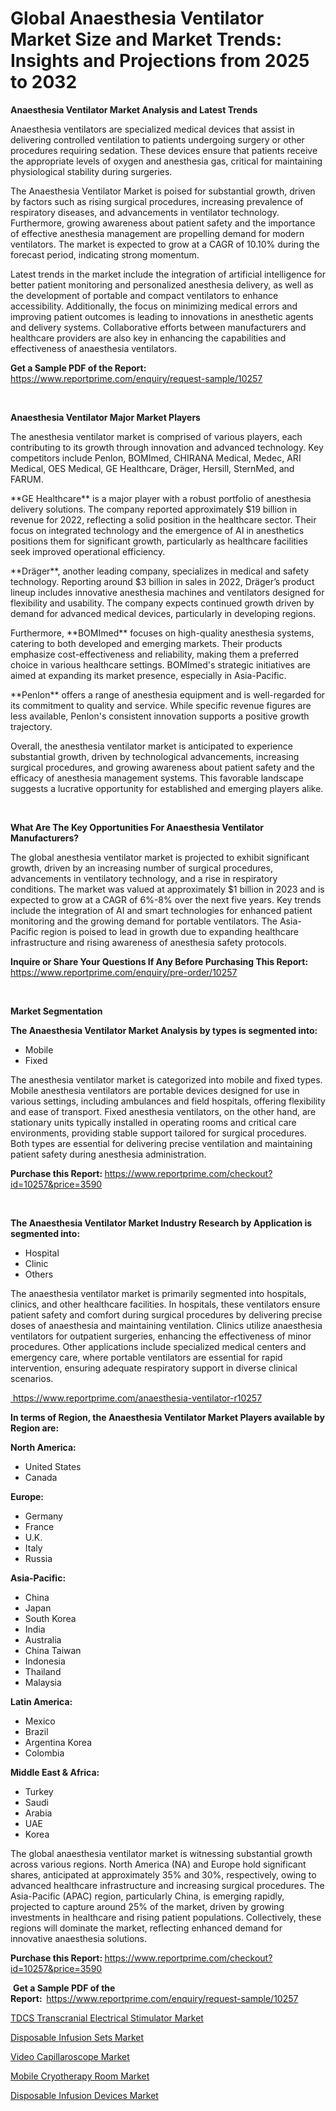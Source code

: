 <p><h1>Global Anaesthesia Ventilator Market Size and Market Trends: Insights and Projections from 2025 to 2032</h1></p><p><strong>Anaesthesia Ventilator Market Analysis and Latest Trends</strong></p>
<p><p>Anaesthesia ventilators are specialized medical devices that assist in delivering controlled ventilation to patients undergoing surgery or other procedures requiring sedation. These devices ensure that patients receive the appropriate levels of oxygen and anesthesia gas, critical for maintaining physiological stability during surgeries.</p><p>The Anaesthesia Ventilator Market is poised for substantial growth, driven by factors such as rising surgical procedures, increasing prevalence of respiratory diseases, and advancements in ventilator technology. Furthermore, growing awareness about patient safety and the importance of effective anesthesia management are propelling demand for modern ventilators. The market is expected to grow at a CAGR of 10.10% during the forecast period, indicating strong momentum.</p><p>Latest trends in the market include the integration of artificial intelligence for better patient monitoring and personalized anesthesia delivery, as well as the development of portable and compact ventilators to enhance accessibility. Additionally, the focus on minimizing medical errors and improving patient outcomes is leading to innovations in anesthetic agents and delivery systems. Collaborative efforts between manufacturers and healthcare providers are also key in enhancing the capabilities and effectiveness of anaesthesia ventilators.</p></p>
<p><strong>Get a Sample PDF of the Report:&nbsp;</strong> <a href="https://www.reportprime.com/enquiry/request-sample/10257?utm_campaign=1892&utm_medium=2&utm_source=Github&utm_content=ia&utm_term=20032025&utm_id=anaesthesia-ventilator">https://www.reportprime.com/enquiry/request-sample/10257</a></p>
<p>&nbsp;</p>
<p><strong>Anaesthesia Ventilator Major Market Players</strong></p>
<p><p>The anesthesia ventilator market is comprised of various players, each contributing to its growth through innovation and advanced technology. Key competitors include Penlon, BOMImed, CHIRANA Medical, Medec, ARI Medical, OES Medical, GE Healthcare, Dräger, Hersill, SternMed, and FARUM.</p><p>**GE Healthcare** is a major player with a robust portfolio of anesthesia delivery solutions. The company reported approximately $19 billion in revenue for 2022, reflecting a solid position in the healthcare sector. Their focus on integrated technology and the emergence of AI in anesthetics positions them for significant growth, particularly as healthcare facilities seek improved operational efficiency.</p><p>**Dräger**, another leading company, specializes in medical and safety technology. Reporting around $3 billion in sales in 2022, Dräger’s product lineup includes innovative anesthesia machines and ventilators designed for flexibility and usability. The company expects continued growth driven by demand for advanced medical devices, particularly in developing regions.</p><p>Furthermore, **BOMImed** focuses on high-quality anesthesia systems, catering to both developed and emerging markets. Their products emphasize cost-effectiveness and reliability, making them a preferred choice in various healthcare settings. BOMImed's strategic initiatives are aimed at expanding its market presence, especially in Asia-Pacific.</p><p>**Penlon** offers a range of anesthesia equipment and is well-regarded for its commitment to quality and service. While specific revenue figures are less available, Penlon's consistent innovation supports a positive growth trajectory.</p><p>Overall, the anesthesia ventilator market is anticipated to experience substantial growth, driven by technological advancements, increasing surgical procedures, and growing awareness about patient safety and the efficacy of anesthesia management systems. This favorable landscape suggests a lucrative opportunity for established and emerging players alike.</p></p>
<p>&nbsp;</p>
<p><strong>What Are The Key Opportunities For Anaesthesia Ventilator Manufacturers?</strong></p>
<p><p>The global anesthesia ventilator market is projected to exhibit significant growth, driven by an increasing number of surgical procedures, advancements in ventilatory technology, and a rise in respiratory conditions. The market was valued at approximately $1 billion in 2023 and is expected to grow at a CAGR of 6%-8% over the next five years. Key trends include the integration of AI and smart technologies for enhanced patient monitoring and the growing demand for portable ventilators. The Asia-Pacific region is poised to lead in growth due to expanding healthcare infrastructure and rising awareness of anesthesia safety protocols.</p></p>
<p><strong>Inquire or Share Your Questions If Any Before Purchasing This Report:</strong> <a href="https://www.reportprime.com/enquiry/pre-order/10257?utm_campaign=1892&utm_medium=2&utm_source=Github&utm_content=ia&utm_term=20032025&utm_id=anaesthesia-ventilator">https://www.reportprime.com/enquiry/pre-order/10257</a></p>
<p>&nbsp;</p>
<p><strong>Market Segmentation</strong></p>
<p><strong>The Anaesthesia Ventilator Market Analysis by types is segmented into:</strong></p>
<p><ul><li>Mobile</li><li>Fixed</li></ul></p>
<p><p>The anesthesia ventilator market is categorized into mobile and fixed types. Mobile anesthesia ventilators are portable devices designed for use in various settings, including ambulances and field hospitals, offering flexibility and ease of transport. Fixed anesthesia ventilators, on the other hand, are stationary units typically installed in operating rooms and critical care environments, providing stable support tailored for surgical procedures. Both types are essential for delivering precise ventilation and maintaining patient safety during anesthesia administration.</p></p>
<p><strong>Purchase this Report:&nbsp;</strong><a href="https://www.reportprime.com/checkout?id=10257&price=3590&utm_campaign=1892&utm_medium=2&utm_source=Github&utm_content=ia&utm_term=20032025&utm_id=anaesthesia-ventilator">https://www.reportprime.com/checkout?id=10257&price=3590</a></p>
<p>&nbsp;</p>
<p><strong>The Anaesthesia Ventilator Market Industry Research by Application is segmented into:</strong></p>
<p><ul><li>Hospital</li><li>Clinic</li><li>Others</li></ul></p>
<p><p>The anaesthesia ventilator market is primarily segmented into hospitals, clinics, and other healthcare facilities. In hospitals, these ventilators ensure patient safety and comfort during surgical procedures by delivering precise doses of anaesthesia and maintaining ventilation. Clinics utilize anaesthesia ventilators for outpatient surgeries, enhancing the effectiveness of minor procedures. Other applications include specialized medical centers and emergency care, where portable ventilators are essential for rapid intervention, ensuring adequate respiratory support in diverse clinical scenarios.</p></p>
<p><a href="https://www.reportprime.com/anaesthesia-ventilator-r10257?utm_campaign=1892&utm_medium=2&utm_source=Github&utm_content=ia&utm_term=20032025&utm_id=anaesthesia-ventilator">&nbsp;https://www.reportprime.com/anaesthesia-ventilator-r10257</a></p>
<p><strong>In terms of Region, the Anaesthesia Ventilator Market Players available by Region are:</strong></p>
<p>
    <p> <strong> North America: </strong>
        <ul>
            <li>United States</li>
            <li>Canada</li>
        </ul>
        </p> 
    <p> <strong> Europe: </strong>
        <ul>
            <li>Germany</li>
            <li>France</li>
            <li>U.K.</li>
            <li>Italy</li>
            <li>Russia</li>
        </ul>
        </p> 
    <p> <strong> Asia-Pacific: </strong>
        <ul>
            <li>China</li>
            <li>Japan</li>
            <li>South Korea</li>
            <li>India</li>
            <li>Australia</li>
            <li>China Taiwan</li>
            <li>Indonesia</li>
            <li>Thailand</li>
            <li>Malaysia</li>
        </ul>
        </p> 
    <p> <strong> Latin America: </strong>
        <ul>
            <li>Mexico</li>
            <li>Brazil</li>
            <li>Argentina Korea</li>
            <li>Colombia</li>
        </ul>
        </p> 
    <p> <strong> Middle East & Africa: </strong>
        <ul>
            <li>Turkey</li>
            <li>Saudi</li>
            <li>Arabia</li>
            <li>UAE</li>
            <li>Korea</li>
        </ul>
    </p>
    </p>
<p><p>The global anaesthesia ventilator market is witnessing substantial growth across various regions. North America (NA) and Europe hold significant shares, anticipated at approximately 35% and 30%, respectively, owing to advanced healthcare infrastructure and increasing surgical procedures. The Asia-Pacific (APAC) region, particularly China, is emerging rapidly, projected to capture around 25% of the market, driven by growing investments in healthcare and rising patient populations. Collectively, these regions will dominate the market, reflecting enhanced demand for innovative anaesthesia solutions.</p></p>
<p><strong>Purchase this Report: </strong><a href="https://www.reportprime.com/checkout?id=10257&price=3590&utm_campaign=1892&utm_medium=2&utm_source=Github&utm_content=ia&utm_term=20032025&utm_id=anaesthesia-ventilator">https://www.reportprime.com/checkout?id=10257&price=3590</a></p>
<p>&nbsp;<strong>Get a Sample PDF of the Report:&nbsp;&nbsp;</strong><a href="https://www.reportprime.com/enquiry/request-sample/10257?utm_campaign=1892&utm_medium=2&utm_source=Github&utm_content=ia&utm_term=20032025&utm_id=anaesthesia-ventilator">https://www.reportprime.com/enquiry/request-sample/10257</a></p>
<p><strong></strong></p>
<p><p><a href="https://github.com/denuetkachci/Market-Research-Report-List-1/blob/main/tdcs-transcranial-electrical-stimulator-market.md?utm_campaign=1892&utm_medium=2&utm_source=Github&utm_content=ia&utm_term=20032025&utm_id=anaesthesia-ventilator">TDCS Transcranial Electrical Stimulator Market</a></p><p><a href="https://github.com/kmettjanksj7/Market-Research-Report-List-1/blob/main/disposable-infusion-sets-market.md?utm_campaign=1892&utm_medium=2&utm_source=Github&utm_content=ia&utm_term=20032025&utm_id=anaesthesia-ventilator">Disposable Infusion Sets Market</a></p><p><a href="https://github.com/groszsaoudrd/Market-Research-Report-List-1/blob/main/video-capillaroscope-market.md?utm_campaign=1892&utm_medium=2&utm_source=Github&utm_content=ia&utm_term=20032025&utm_id=anaesthesia-ventilator">Video Capillaroscope Market</a></p><p><a href="https://github.com/cachuhashieb/Market-Research-Report-List-1/blob/main/mobile-cryotherapy-room-market.md?utm_campaign=1892&utm_medium=2&utm_source=Github&utm_content=ia&utm_term=20032025&utm_id=anaesthesia-ventilator">Mobile Cryotherapy Room Market</a></p><p><a href="https://github.com/bedelibekwe58/Market-Research-Report-List-1/blob/main/disposable-infusion-devices-market.md?utm_campaign=1892&utm_medium=2&utm_source=Github&utm_content=ia&utm_term=20032025&utm_id=anaesthesia-ventilator">Disposable Infusion Devices Market</a></p></p>